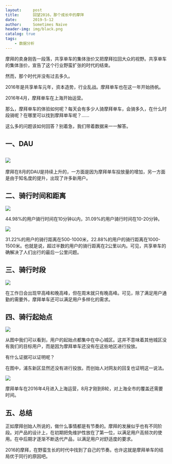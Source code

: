 ```yaml
---
layout:     post
title:      回望2016，那个成长中的摩拜
date:       2019-5-12
author:     Sometimes Naive
header-img: img/black.png
catalog: true
tags:
    - 数据分析
---
```



摩拜的卖身刚告一段落，共享单车的集体涨价又把摩拜拉回大众的视野。共享单车的集体涨价，宣告了这个行业野蛮扩张的时代的结束。

然而，那个时代并没有过去多久。

2016年是共享单车元年，资本造势，行业乱战。摩拜单车也在这一年开始扬帆。

2016年4月，摩拜单车在上海开始运营。

那么，摩拜单车的体验如何呢？每天会有多少人骑摩拜单车，会骑多久，在什么时段骑呢？在哪里可以找到摩拜单车呢？......

这么多的问题该如何回答？别着急，我们带着数据来一一解答。

## 一、DAU

## ![](http://ww1.sinaimg.cn/large/9cc52ef9ly1g2tx87fyb5j20qq0emt94.jpg)

摩拜在8月的DAU是持续上升的，一方面是因为摩拜单车投放量的增加，另一方面是由于知名度的提升，出现了许多新用户。

## 二、骑行时间和距离

![](http://ww1.sinaimg.cn/large/9cc52ef9ly1g2txsif6w5j20md0cp3yd.jpg)

44.98%的用户骑行时间在10分钟以内，31.09%的用户骑行时间在10-20分钟。

![](http://ww1.sinaimg.cn/large/9cc52ef9ly1g2txwvu9l1j20mw0edjrb.jpg)

31.22%的用户的骑行距离在500-1000米，22.88%的用户的骑行距离在1000-1500米。也就是说，超过半数的用户的骑行距离在2公里以内。可见，共享单车的确解决了人们出行的最后一公里问题。

## 三、骑行时段

![](http://ww1.sinaimg.cn/large/9cc52ef9ly1g2tyj8ukr3j20mw0ed0tb.jpg)

在工作日会出现早高峰和晚高峰，但在周末就只有晚高峰。可见，除了满足用户通勤的需要外，摩拜单车还可以满足用户多样化的需求。

## 四、骑行起始点

![](http://ww1.sinaimg.cn/large/9cc52ef9ly1g2tzbt3heyj20l40f9die.jpg)

从图中我们可以看到，用户的起始点都集中在中心城区。这并不意味着其他城区没有我们的目标用户，而是因为摩拜单车还没有在这些地区进行投放。

有什么证据可以证明呢？

在图中，浦东新区显然还没有进行投放。而创始人对网友的回复也证明这一说法。

![](http://ww1.sinaimg.cn/large/9cc52ef9ly1g2tzctfqfsj20i30cadfv.jpg)

摩拜单车在2016年4月进入上海运营，8月才刚到B轮，对上海全市的覆盖还需要时间。

## 五、总结

正如摩拜创始人所说的，做什么事情都是有节奏的。摩拜的发展似乎也有不同阶段。对产品的设计上，在初期把免维护性放在了第一位，以满足用户高频次的使用。在中后期才逐渐不断迭代产品，以满足用户对舒适度的要求。

2016的摩拜，在野蛮生长的时代中找到了自己的节奏。也许这就是摩拜单车的结局优于同行的原因吧。

